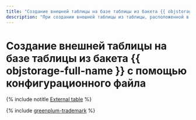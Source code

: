 ```yaml
---
title: "Создание внешней таблицы на базе таблицы из бакета {{ objstorage-full-name }} с помощью конфигурационного файла"
description: "При создании внешней таблицы из таблицы, расположенной в бакете {{ objstorage-full-name }}, необходимо передать в запросе статический ключ доступа для сервисного аккаунта. Это можно сделать с помощью протокола s3 и конфигурационного файла, хранящегося на HTTP-сервере."
---
```


# Создание внешней таблицы на базе таблицы из бакета {{ objstorage-full-name }} с помощью конфигурационного файла

{% include notitle [External table](../../_tutorials/mgp/config-server-for-s3.md) %}

{% include [greenplum-trademark](../../_includes/mdb/mgp/trademark.md) %}
